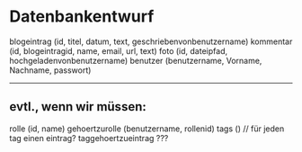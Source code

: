 Datenbankentwurf
================

blogeintrag (id, titel, datum, text, geschriebenvonbenutzername)
kommentar (id, blogeintragid, name, email, url, text)
foto (id, dateipfad, hochgeladenvonbenutzername)
benutzer (benutzername, Vorname, Nachname, passwort)

------------------------

evtl., wenn wir müssen:
-----------------------

rolle (id, name)
gehoertzurolle (benutzername, rollenid)
tags () // für jeden tag einen eintrag?
taggehoertzueintrag ???
